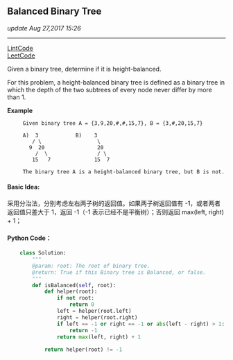 ## Balanced Binary Tree
_update Aug 27,2017  15:26_

---
[LintCode](http://www.lintcode.com/en/problem/balanced-binary-tree/)     
[LeetCode](https://leetcode.com/problems/balanced-binary-tree/description/)

Given a binary tree, determine if it is height-balanced.

For this problem, a height-balanced binary tree is defined as a binary tree in which the depth of the two subtrees of every node never differ by more than 1.

**Example**

         Given binary tree A = {3,9,20,#,#,15,7}, B = {3,#,20,15,7}
         
         A)  3            B)    3 
            / \                  \
           9  20                 20
             /  \                / \
            15   7              15  7
            
         The binary tree A is a height-balanced binary tree, but B is not.
         
#### Basic Idea:
采用分治法，分别考虑左右两子树的返回值。如果两子树返回值有 -1，或者两者返回值只差大于 1，返回 -1（-1 表示已经不是平衡树）；否则返回 max(left, right) + 1；

#### Python Code：
```python
    class Solution:
        """
        @param: root: The root of binary tree.
        @return: True if this Binary tree is Balanced, or false.
        """
        def isBalanced(self, root):
            def helper(root):
                if not root:
                    return 0
                left = helper(root.left)
                right = helper(root.right)
                if left == -1 or right == -1 or abs(left - right) > 1:
                    return -1
                return max(left, right) + 1
                
            return helper(root) != -1
```
            